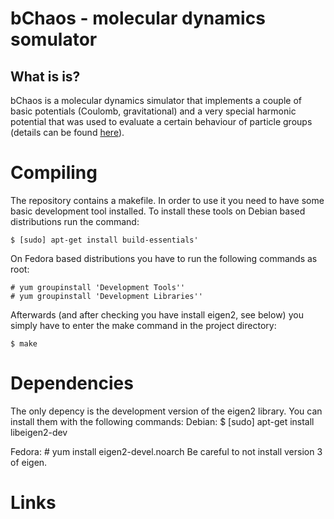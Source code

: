 bChaos - molecular dynamics somulator
=====================================

What is is?
-----------
bChaos is a molecular dynamics simulator that implements a couple of basic potentials (Coulomb, gravitational) and a very special harmonic potential that was used to evaluate a certain behaviour of particle groups (details can be found [here][1]).

Compiling
=========
The repository contains a makefile. In order to use it you need to have some basic development tool installed.
To install these tools on Debian based distributions run the command:

    $ [sudo] apt-get install build-essentials'

On Fedora based distributions you have to run the following commands as root:

    # yum groupinstall 'Development Tools''
    # yum groupinstall 'Development Libraries''

Afterwards (and after checking you have install eigen2, see below) you simply have to enter the make command in the project directory:

    $ make

Dependencies
============
The only depency is the development version of the eigen2 library. You can install them with the following commands:
Debian:
    $ [sudo] apt-get install libeigen2-dev

Fedora:
    # yum install eigen2-devel.noarch
Be careful to not install version 3 of eigen.

Links
=====
[1]: 'https://github.com/b0wter/DA'  "Spreading in integrable and non-integrable multi body systems"
